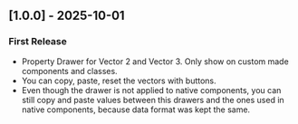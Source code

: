 ## [1.0.0] - 2025-10-01
### First Release
- Property Drawer for Vector 2 and Vector 3. Only show on custom made components and classes.
- You can copy, paste, reset the vectors with buttons.
- Even though the drawer is not applied to native components, you can still copy and paste values between this drawers and the ones used in native components, because data format was kept the same.